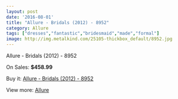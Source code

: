 ```yaml
---
layout: post
date: '2016-08-01'
title: "Allure - Bridals (2012) - 8952"
category: Allure
tags: ["dresses","fantastic","bridesmaid","made","formal"]
image: http://img.metalkind.com/25105-thickbox_default/8952.jpg
---
```

Allure - Bridals (2012) - 8952

On Sales: **$458.99**
<a href="https://www.metalkind.com/en/allure/5062-8952.html"><amp-img layout="responsive" width="600" height="600" src="//img.metalkind.com/25105-thickbox_default/8952.jpg" alt="Allure - Bridals (2012) - 8952 0" /></a>
<a href="https://www.metalkind.com/en/allure/5062-8952.html"><amp-img layout="responsive" width="600" height="600" src="//img.metalkind.com/25107-thickbox_default/8952.jpg" alt="Allure - Bridals (2012) - 8952 1" /></a>

Buy it: [Allure - Bridals (2012) - 8952](https://www.metalkind.com/en/allure/5062-8952.html "Allure - Bridals (2012) - 8952")

View more: [Allure](https://www.metalkind.com/en/10-allure "Allure")